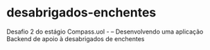 # desabrigados-enchentes
Desafio 2 do estágio Compass.uol - – Desenvolvendo uma aplicação Backend de apoio à desabrigados de enchentes
